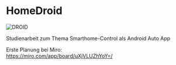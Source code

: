 # HomeDroid
![DROID](https://github.com/user-attachments/assets/776c31d4-0b6a-4367-b80f-638ce6ff6279)

Studienarbeit zum Thema Smarthome-Control als Android Auto App

Erste Planung bei Miro:<br/>
https://miro.com/app/board/uXjVLUZhYoY=/
